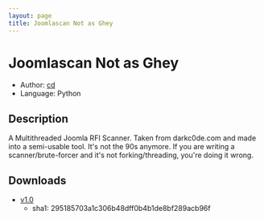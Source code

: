 ```yaml
---
layout: page
title: Joomlascan Not as Ghey
---
```


# Joomlascan Not as Ghey

* Author: [cd](/cd/)
* Language: Python

## Description

A Multithreaded Joomla RFI Scanner. Taken from darkc0de.com and made into a semi-usable tool.
It's not the 90s anymore. If you are writing a scanner/brute-forcer and it's not forking/threading,
you're doing it wrong.

## Downloads

* [v1.0](/downloads/code/joomla-not_as_ghey.py)
  * sha1: 295185703a1c306b48dff0b4b1de8bf289acb96f

